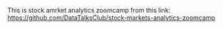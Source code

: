 This is stock amrket analytics zoomcamp from this link: https://github.com/DataTalksClub/stock-markets-analytics-zoomcamp
